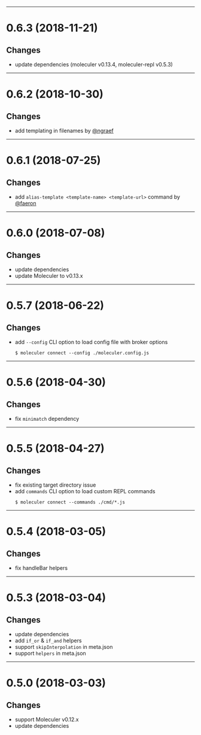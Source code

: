 --------------------------------------------------
<a name="0.6.3"></a>
# 0.6.3 (2018-11-21)

## Changes
- update dependencies (moleculer v0.13.4, moleculer-repl v0.5.3)

--------------------------------------------------
<a name="0.6.2"></a>
# 0.6.2 (2018-10-30)

## Changes
- add templating in filenames by [@ngraef](https://github.com/ngraef)

--------------------------------------------------
<a name="0.6.1"></a>
# 0.6.1 (2018-07-25)

## Changes
- add `alias-template <template-name> <template-url>` command by [@faeron](https://github.com/faeron)

--------------------------------------------------
<a name="0.6.0"></a>
# 0.6.0 (2018-07-08)

## Changes
- update dependencies
- update Moleculer to v0.13.x

--------------------------------------------------
<a name="0.5.7"></a>
# 0.5.7 (2018-06-22)

## Changes
- add `--config` CLI option to load config file with broker options
    ```
    $ moleculer connect --config ./moleculer.config.js
    ```

--------------------------------------------------
<a name="0.5.6"></a>
# 0.5.6 (2018-04-30)

## Changes
- fix `minimatch` dependency

--------------------------------------------------
<a name="0.5.5"></a>
# 0.5.5 (2018-04-27)

## Changes
- fix existing target directory issue
- add `commands` CLI option to load custom REPL commands
    ```
    $ moleculer connect --commands ./cmd/*.js
    ```

--------------------------------------------------
<a name="0.5.4"></a>
# 0.5.4 (2018-03-05)

## Changes
- fix handleBar helpers

--------------------------------------------------
<a name="0.5.3"></a>
# 0.5.3 (2018-03-04)

## Changes
- update dependencies
- add `if_or` & `if_and` helpers
- support `skipInterpolation` in meta.json
- support `helpers` in meta.json

--------------------------------------------------
<a name="0.5.0"></a>
# 0.5.0 (2018-03-03)

## Changes
- support Moleculer v0.12.x
- update dependencies
